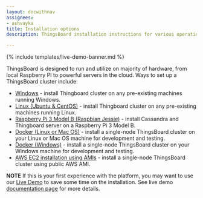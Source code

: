 ```yaml
---
layout: docwithnav
assignees:
- ashvayka
title: Installation options
description: ThingsBoard installation instructions for various operation systems and cloud platforms

---
```


{% include templates/live-demo-banner.md %}

ThingsBoard is designed to run and utilize on majority of hardware, from local Raspberry PI to powerful servers in the cloud.
Ways to set up a ThingsBoard cluster include:

 - [Windows](/docs/user-guide/install/windows/) - install Thingboard cluster on any pre-existing machines running Windows.
 - [Linux (Ubuntu & CentOS)](/docs/user-guide/install/linux/) - install Thingboard cluster on any pre-existing machines running Linux.
 - [Raspberry Pi 3 Model B (Raspbian Jessie)](/docs/user-guide/install/rpi/) - install Cassandra and Thingboard server on a Raspberry Pi 3 Model B.
 - [Docker (Linux or Mac OS)](/docs/user-guide/install/docker/) - install a single-node ThingsBoard cluster on your Linux or Mac OS machine for development and testing.
 - [Docker (Windows)](/docs/user-guide/install/docker-windows/) - install a single-node ThingsBoard cluster on your Windows machine for development and testing.
 - [AWS EC2 installation using AMIs](/docs/user-guide/install/aws/) - install a single-node ThingsBoard cluster using public AWS AMI.
 
**NOTE** If this is your first experience with the platform, you may want to use our [Live Demo](https://demo.thingsboard.io/signup) to save some time on the installation. 
See live demo [documentation page](/docs/user-guide/live-demo) for more details. 